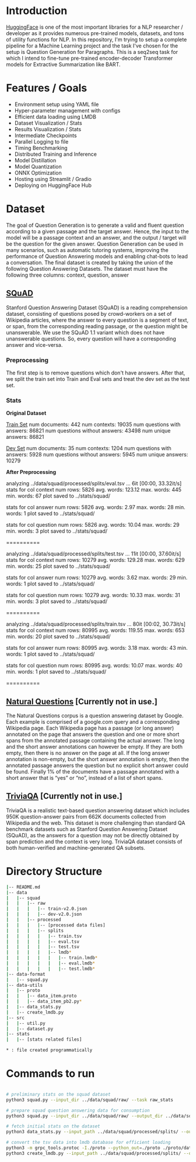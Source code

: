 # Introduction

[HuggingFace](https://huggingface.co/) is one of the most important libraries for a NLP researcher / developer as it provides numerous pre-trained models, datasets, and tons of utility functions for NLP. In this repository, I'm trying to setup a complete pipeline for a Machine Learning project and the task I've chosen for the setup is Question Generation for Paragraphs. This is a seq2seq task for which I intend to fine-tune pre-trained encoder-decoder Transformer models for Extractive Summarization like BART.

# Features / Goals

* Environment setup using YAML file
* Hyper-parameter management with configs
* Efficient data loading using LMDB
* Dataset Visualization / Stats
* Results Visualization / Stats
* Intermediate Checkpoints
* Parallel Logging to file
* Timing Benchmarking
* Distributed Training and Inference
* Model Distillation
* Model Quantization
* ONNX Optimization
* Hosting using Streamlit / Gradio
* Deploying on HuggingFace Hub

# Dataset

The goal of Question Generation is to generate a valid and fluent question according to a given passage and the target answer. Hence, the input to the model will be a passage context and an answer, and the output / target will be the question for the given answer. Question Generation can be used in many scenarios, such as automatic tutoring systems, improving the performance of Question Answering models and enabling chat-bots to lead a conversation. The final dataset is created by taking the union of the following Question Answering Datasets. The dataset must have the following three columns: context, question, answer

## [SQuAD](https://rajpurkar.github.io/SQuAD-explorer/)

Stanford Question Answering Dataset (SQuAD) is a reading comprehension dataset, consisting of questions posed by crowd-workers on a set of Wikipedia articles, where the answer to every question is a segment of text, or span, from the corresponding reading passage, or the question might be unanswerable. We use the SQuAD 1.1 variant which does not have unanswerable questions. So, every question will have a corresponding answer and vice-versa.

### Preprocessing

The first step is to remove questions which don't have answers. After that, we split the train set into Train and Eval sets and treat the dev set as the test set.

### Stats

<b>Original Dataset</b>

<u>Train Set</u>
num documents: 442
num contexts: 19035
num questions with answers: 86821
num questions without answers: 43498
num unique answers: 86821

<u>Dev Set</u>
num documents: 35
num contexts: 1204
num questions with answers: 5928
num questions without answers: 5945
num unique answers: 10279

<b>After Preprocessing</b>

analyzing ../data/squad/processed/splits/eval.tsv ...
6it [00:00, 33.32it/s]
stats for col context
num rows: 5826
avg. words: 123.12
max. words: 445
min. words: 67
plot saved to ../stats/squad/

stats for col answer
num rows: 5826
avg. words: 2.97
max. words: 28
min. words: 1
plot saved to ../stats/squad/

stats for col question
num rows: 5826
avg. words: 10.04
max. words: 29
min. words: 3
plot saved to ../stats/squad/

==========

analyzing ../data/squad/processed/splits/test.tsv ...
11it [00:00, 37.60it/s]
stats for col context
num rows: 10279
avg. words: 129.28
max. words: 629
min. words: 25
plot saved to ../stats/squad/

stats for col answer
num rows: 10279
avg. words: 3.62
max. words: 29
min. words: 1
plot saved to ../stats/squad/

stats for col question
num rows: 10279
avg. words: 10.33
max. words: 31
min. words: 3
plot saved to ../stats/squad/

==========

analyzing ../data/squad/processed/splits/train.tsv ...
80it [00:02, 30.73it/s]
stats for col context
num rows: 80995
avg. words: 119.55
max. words: 653
min. words: 20
plot saved to ../stats/squad/

stats for col answer
num rows: 80995
avg. words: 3.18
max. words: 43
min. words: 1
plot saved to ../stats/squad/

stats for col question
num rows: 80995
avg. words: 10.07
max. words: 40
min. words: 1
plot saved to ../stats/squad/

==========


## [Natural Questions](https://ai.google.com/research/NaturalQuestions) [Currently not in use.]

The Natural Questions corpus is a question answering dataset by Google. Each example is comprised of a google.com query and a corresponding Wikipedia page. Each Wikipedia page has a passage (or long answer) annotated on the page that answers the question and one or more short spans from the annotated passage containing the actual answer. The long and the short answer annotations can however be empty. If they are both empty, then there is no answer on the page at all. If the long answer annotation is non-empty, but the short answer annotation is empty, then the annotated passage answers the question but no explicit short answer could be found. Finally 1% of the documents have a passage annotated with a short answer that is “yes” or “no”, instead of a list of short spans.

## [TriviaQA](http://nlp.cs.washington.edu/triviaqa/) [Currently not in use.]

TriviaQA is a realistic text-based question answering dataset which includes 950K question-answer pairs from 662K documents collected from Wikipedia and the web. This dataset is more challenging than standard QA benchmark datasets such as Stanford Question Answering Dataset (SQuAD), as the answers for a question may not be directly obtained by span prediction and the context is very long. TriviaQA dataset consists of both human-verified and machine-generated QA subsets.

# Directory Structure

```bash
|-- README.md
|-- data
|	|-- squad
|	|	|-- raw
|	|	|	|-- train-v2.0.json
|	|	|	|-- dev-v2.0.json
|	|	|-- processed
|	|	|	|-- [processed data files]
|	|	|	|-- splits
|	|	|	|	|-- train.tsv
|	|	|	|	|-- eval.tsv
|	|	|	|	|-- test.tsv
|	|	|	|	|-- lmdb*
|	|	|	|	|	|-- train.lmdb*
|	|	|	|	|	|-- eval.lmdb*
|	|	|	|	|	|-- test.lmdb*
|-- data-format
|	|-- squad.py
|-- data-utils
|	|-- proto
|	|	|-- data_item.proto
|	|	|-- data_item_pb2.py*
|	|-- data_stats.py
|	|-- create_lmdb.py
|-- src
|	|-- util.py
|	|-- dataset.py
|-- stats
|	|-- [stats related files]

* : file created programmatically
```

# Commands to run

```bash

# preliminary stats on the squad dataset
python3 squad.py --input_dir ../data/squad/raw/ --task raw_stats

# prepare squad question answering data for consumption
python3 squad.py --input_dir ../data/squad/raw/ --output_dir ../data/squad/processed/ --task json2tsv

# fetch initial stats on the dataset
python3 data_stats.py --input_path ../data/squad/processed/splits/ --output_path ../stats/squad/

# convert the tsv data into lmdb database for efficient loading
python3 -m grpc_tools.protoc -I./proto --python_out=./proto ./proto/data_item.proto
python3 create_lmdb.py --input_path ../data/squad/processed/splits/ --output_path ../data/squad/processed/splits/lmdb/

```